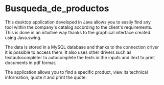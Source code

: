 # Busqueda_de_productos
This desktop application developed in Java  allows you to easily find any tool within the company's catalog according to the client's requirements. This is done in an intuitive way thanks to the graphical interface created using Java.swing.

The data is stored in a MySQL database and thanks to the connection driver it is possible to access them. It also uses other drivers such as textautocompleter to autocomplete the texts in the inputs and itext to print documents in pdf format.

The application allows you to find a specific product, view its technical information, quote it and print the quote.
